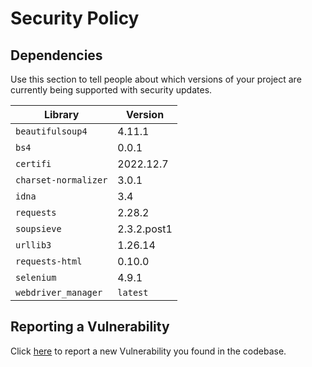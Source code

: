 # Security Policy

## Dependencies

Use this section to tell people about which versions of your project are
currently being supported with security updates.

| Library | Version          |
| ------- | ------------------ |
| `beautifulsoup4`   | 4.11.1 |
| `bs4`  | 0.0.1               |
| `certifi`   | 2022.12.7 |
| `charset-normalizer`   | 3.0.1 |
| `idna`   | 3.4             |
| `requests`   | 2.28.2            |
| `soupsieve`   | 2.3.2.post1           |
| `urllib3`   | 1.26.14               |
| `requests-html`   | 0.10.0              |
| `selenium`   | 4.9.1               |
| `webdriver_manager`   | `latest`              |

## Reporting a Vulnerability

Click [here](https://github.com/Clueless-Community/scrape-up/issues/new/choose) to report a new Vulnerability you found in the codebase.
